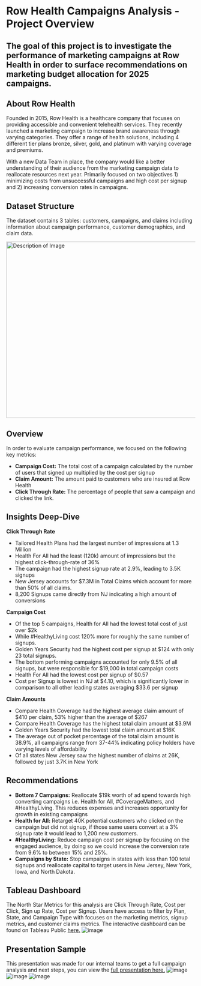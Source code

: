 # Row Health Campaigns Analysis - Project Overview
## The goal of this project is to investigate the performance of marketing campaigns at Row Health in order to surface recommendations on marketing budget allocation for 2025 campaigns. 

## About Row Health
Founded in 2015, Row Health is a healthcare company that focuses on providing accessible and convenient telehealth services. They recently launched a marketing campaign to increase brand awareness through varying categories. They offer a range of health solutions, including 4 different tier plans bronze, silver, gold, and platinum with varying coverage and premiums. 

With a new Data Team in place, the company would like a better understanding of their audience from the marketing campaign data to reallocate resources next year. Primarily focused on two objectives 1) minimizing costs from unsuccessful campaigns and high cost per signup and 2) increasing conversion rates in campaigns. 
## Dataset Structure
The dataset contains 3 tables: customers, campaigns, and claims  including information about campaign performance, customer demographics, and claim data.

<img src="https://i.imgur.com/94EfIm3.png" alt="Description of Image" width="690" height="470" />

## Overview
In order to evaluate campaign performance, we focused on the following key metrics:

- **Campaign Cost:** The total cost of a campaign calculated by the number of users that signed up multiplied by the cost per signup
- **Claim Amount:** The amount paid to customers who are insured at Row Health
- **Click Through Rate:** The percentage of people that saw a campaign and clicked the link.

## Insights Deep-Dive
**Click Through Rate**
- Tailored Health Plans had the largest number of impressions at 1.3 Million
- Health For All had the least  (120k) amount of impressions but the highest click-through-rate of 36%
- The campaign had the highest signup rate at 2.9%, leading to 3.5K signups
- New Jersey accounts for $7.3M in Total Claims which account for more than 50% of all claims.
- 8,200 Signups came directly from NJ indicating a high amount of conversions

**Campaign Cost**
- Of the top 5 campaigns, Health for All had the lowest total cost of just over $2k
- While #HealthyLiving cost 120% more for roughly the same number of signups.
- Golden Years Security had the highest cost per signup at $124 with only 23 total signups.
- The bottom performing campaigns accounted for only 9.5%  of all signups, but were responsible for $19,000 in total campaign costs
-  Health For All had the lowest cost per signup of $0.57
- Cost per Signup is lowest in NJ at $4.10, which is significantly lower in comparison to all other leading states averaging $33.6 per signup

**Claim Amounts**
- Compare Health Coverage had the highest average claim amount of $410 per claim, 53% higher than the average of $267
- Compare Health Coverage has the highest total claim amount at $3.9M
- Golden Years Security had the lowest total claim amount at $16K
- The average out of pocket percentage of the total claim amount is 38.9%, all campaigns range from 37-44% indicating policy holders have varying levels of affordability
- Of all states New Jersey saw the highest number of claims at 26K, followed by just 3.7K in New York

## Recommendations
 - **Bottom 7 Campaigns:** Reallocate $19k worth of ad spend towards high converting campaigns i.e. Health for All, #CoverageMatters, and #HealthyLiving. This reduces expenses and increases opportunity for growth in existing campaigns
 - **Health for All:** Retarget 40K potential customers who clicked on the campaign but did not signup, if those same users convert at a 3% signup rate it would lead to 1,200 new customers.
 - **#HealthyLiving:** Reduce campaign cost per signup  by focusing on the engaged audience, by doing so we could increase the conversion rate  from 9.6% to between 15% and 25%.
 - **Campaigns by State:** Stop campaigns in states with less than 100 total signups and reallocate capital to target users in New Jersey, New York, Iowa, and North Dakota.

## Tableau Dashboard
The North Star Metrics for this analysis are Click Through Rate, Cost per Click, Sign up Rate, Cost per Signup. Users have access to filter by Plan, State, and Campaign Type with focuses on the marketing metrics, signup metrics, and customer claims metrics. The interactive dashboard can be found on Tableau Public [here.](https://public.tableau.com/app/profile/garrett.lockhart/viz/RowHealthTableau/CampaignCategoryDashboard?publish=yes)
![image](https://i.imgur.com/mnA7umW.png "image")

## Presentation Sample
This presentation was made for our internal teams to get a full campaign analysis and next steps, you can view the [full presentation here.](https://docs.google.com/presentation/d/1JesVXIeaTxBk5T0HHH_a-1MZY7QVmLIQYJ3ygk4BLyc/edit?usp=sharing)
![image](https://github.com/user-attachments/assets/df2f5eee-767c-4504-91d2-07006ebc16ac)
![image](https://github.com/user-attachments/assets/e55cf961-a37e-49c5-b5d4-9f242030dc53)
![image](https://github.com/user-attachments/assets/d79e7e6a-0167-4512-b180-d44604101ca3)


